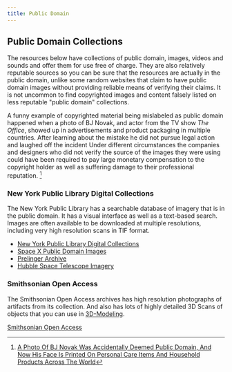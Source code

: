 ```yaml
---
title: Public Domain
---
```


## Public Domain Collections

The resources below have collections of public domain, images, videos and sounds and offer them for use free of charge. They are also relatively reputable sources so you can be sure that the resources are actually in the public domain, unlike some random websites that claim to have public domain images without providing reliable means of verifying their claims. It is not uncommon to find copyrighted images and content falsely listed on less reputable "public domain" collections.

A funny example of copyrighted material being mislabeled as public domain happened when a photo of BJ Novak, and actor from the TV show _The Office_, showed up in advertisements and product packaging in multiple countries. After learning about the mistake he did not pursue legal action and laughed off the incident Under different circumstances the companies and designers who did not verify the source of the images they were using could have been required to pay large monetary compensation to the copyright holder as well as suffering damage to their professional reputation. [^1]

### New York Public Library Digital Collections

The New York Public Library has a searchable database of imagery that is in the public domain. It has a visual interface as well as a text-based search. Images are often available to be downloaded at multiple resolutions, including very high resolution scans in TIF format.

- [New York Public Library Digital Collections](https://digitalcollections.nypl.org/collections/the-new-york-times#/?tab=navigation)
- [Space X Public Domain Images](https://www.flickr.com/photos/spacex/)
- [Prelinger Archive](https://archive.org/details/prelinger)
- [Hubble Space Telescope Imagery](https://www.nasa.gov/mission_pages/hubble/multimedia/index.html)

### Smithsonian Open Access

The Smithsonian Open Access archives has high resolution photographs of artifacts from its collection. And also has lots of highly detailed 3D Scans of objects that you can use in [3D-Modeling](../3d-modeling/3d-modeling.md).

[Smithsonian Open Access](https://www.si.edu/openaccess)

[^1]: [A Photo Of BJ Novak Was Accidentally Deemed Public Domain, And Now His Face Is Printed On Personal Care Items And Household Products Across The World](https://www.buzzfeed.com/emilymaeczachor/bj-novak-pic-public-domain-face-of-products-worldwide)
